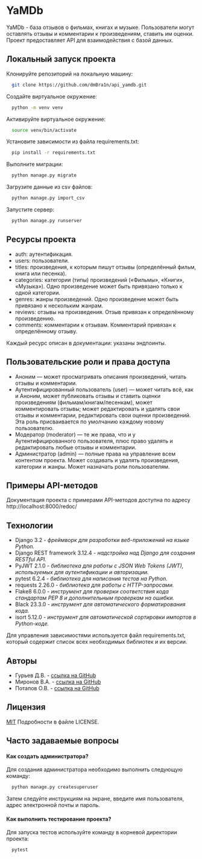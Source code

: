 # YaMDb

YaMDb - база отзывов о фильмах, книгах и музыке. Пользователи могут оставлять отзывы и комментарии к произведениям, ставить им оценки. Проект предоставляет API для взаимодействия с базой данных.

## Локальный запуск проекта

Клонируйте репозиторий на локальную машину:

```bash
  git clone https://github.com/dmBra1n/api_yamdb.git
```

Создайте виртуальное окружение:

```bash
  python -m venv venv
```

Активируйте виртуальное окружение:

```bash
  source venv/bin/activate
```

Установите зависимости из файла requirements.txt:

```bash
  pip install -r requirements.txt
```

Выполните миграции:

```bash
  python manage.py migrate
```

Загрузите данные из csv файлов:

```bash
  python manage.py import_csv
```

Запустите сервер:

```bash
  python manage.py runserver

```

## Ресурсы проекта

- auth: аутентификация.
- users: пользователи.
- titles: произведения, к которым пишут отзывы (определённый фильм, книга или песенка).
- categories: категории (типы) произведений («Фильмы», «Книги», «Музыка»). Одно произведение может быть привязано только к одной категории.
- genres: жанры произведений. Одно произведение может быть привязано к нескольким жанрам.
- reviews: отзывы на произведения. Отзыв привязан к определённому произведению.
- comments: комментарии к отзывам. Комментарий привязан к определённому отзыву.

Каждый ресурс описан в документации: указаны эндпоинты.

## Пользовательские роли и права доступа

- Аноним — может просматривать описания произведений, читать отзывы и комментарии.
- Аутентифицированный пользователь (user) — может читать всё, как и Аноним, может публиковать отзывы и ставить оценки произведениям (фильмам/книгам/песенкам), может комментировать отзывы; может редактировать и удалять свои отзывы и комментарии, редактировать свои оценки произведений. Эта роль присваивается по умолчанию каждому новому пользователю.
- Модератор (moderator) — те же права, что и у Аутентифицированного пользователя, плюс право удалять и редактировать любые отзывы и комментарии.
- Администратор (admin) — полные права на управление всем контентом проекта. Может создавать и удалять произведения, категории и жанры. Может назначать роли пользователям.

## Примеры API-методов

Документация проекта с примерами API-методов доступна по адресу http://localhost:8000/redoc/

## Технологии

- Django 3.2 - _фреймворк для разработки веб-приложений на языке Python._
- Django REST framework 3.12.4 - _надстройка над Django для создания RESTful API._
- PyJWT 2.1.0 - _библиотека для работы с JSON Web Tokens (JWT), используемых для аутентификации и авторизации._
- pytest 6.2.4 - _библиотека для написания тестов на Python._
- requests 2.26.0 - _библиотека для работы с HTTP-запросами._
- Flake8 6.0.0 - _инструмент для проверки соответствия кода стандартам PEP 8 и дополнительным проверкам на ошибки._
- Black 23.3.0 - _инструмент для автоматического форматирования кода._
- isort 5.12.0 - _инструмент для автоматической сортировки импортов в Python-коде._

Для управления зависимостями используется файл requirements.txt, который содержит список всех необходимых библиотек и их версии.

## Авторы

- Гурьев Д.В. - [ссылка на GitHub](https://github.com/dibbas)
- Миронов В.А. - [ссылка на GitHub](https://github.com/dmBra1n)
- Потапов О.В. - [ссылка на GitHub](https://github.com/wizarding-anonymous)

## Лицензия

[MIT](https://choosealicense.com/licenses/mit/)
Подробности в файле LICENSE.


## Часто задаваемые вопросы

#### Как создать администратора?

Для создания администратора необходимо выполнить следующую команду:

```bash
  python manage.py createsuperuser
```

Затем следуйте инструкциям на экране, введите имя пользователя, адрес электронной почты и пароль.

#### Как выполнить тестирование проекта?

Для запуска тестов используйте команду в корневой директории проекта:

```bash
  pytest
```


